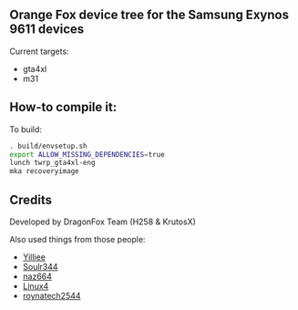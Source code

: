 ## Orange Fox device tree for the Samsung Exynos 9611 devices
Current targets:
- gta4xl
- m31

## How-to compile it:

To build:

```sh
. build/envsetup.sh
export ALLOW_MISSING_DEPENDENCIES=true
lunch twrp_gta4xl-eng
mka recoveryimage
```

## Credits 
Developed by DragonFox Team (H258 & KrutosX)

Also used things from those people:
 - [Yilliee](https://github.com/Yilliee)
 - [Soulr344](https://github.com/soulr344)
 - [naz664](https://github.com/naz664)
 - [Linux4](https://github.com/Linux4)
 - [roynatech2544](https://github.com/roynatech2544)
